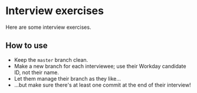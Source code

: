 # Interview exercises

Here are some interview exercises.

## How to use

* Keep the `master` branch clean.
* Make a new branch for each interviewee; use their Workday candidate ID, not their name.
* Let them manage their branch as they like…
* …but make sure there's at least one commit at the end of their interview!
